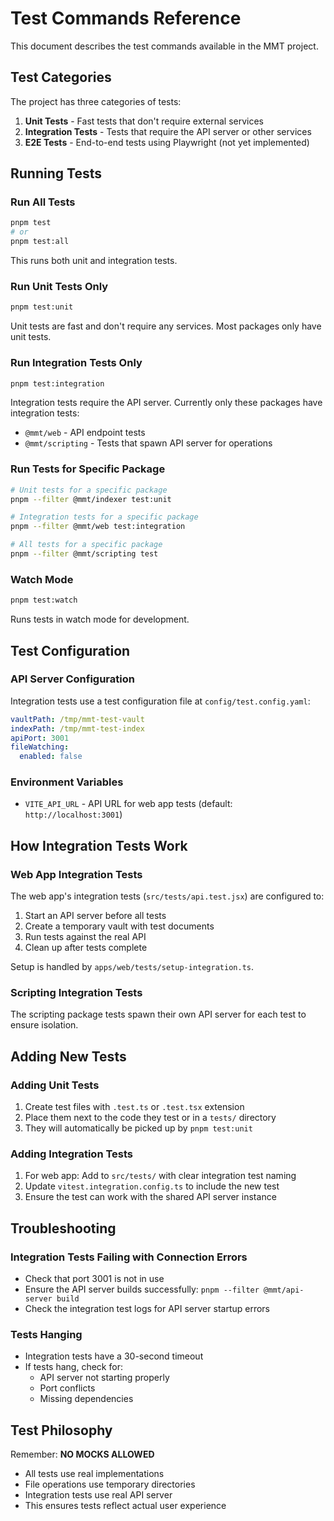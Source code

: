 # Test Commands Reference

This document describes the test commands available in the MMT project.

## Test Categories

The project has three categories of tests:

1. **Unit Tests** - Fast tests that don't require external services
2. **Integration Tests** - Tests that require the API server or other services
3. **E2E Tests** - End-to-end tests using Playwright (not yet implemented)

## Running Tests

### Run All Tests
```bash
pnpm test
# or
pnpm test:all
```
This runs both unit and integration tests.

### Run Unit Tests Only
```bash
pnpm test:unit
```
Unit tests are fast and don't require any services. Most packages only have unit tests.

### Run Integration Tests Only
```bash
pnpm test:integration
```
Integration tests require the API server. Currently only these packages have integration tests:
- `@mmt/web` - API endpoint tests
- `@mmt/scripting` - Tests that spawn API server for operations

### Run Tests for Specific Package
```bash
# Unit tests for a specific package
pnpm --filter @mmt/indexer test:unit

# Integration tests for a specific package  
pnpm --filter @mmt/web test:integration

# All tests for a specific package
pnpm --filter @mmt/scripting test
```

### Watch Mode
```bash
pnpm test:watch
```
Runs tests in watch mode for development.

## Test Configuration

### API Server Configuration
Integration tests use a test configuration file at `config/test.config.yaml`:
```yaml
vaultPath: /tmp/mmt-test-vault
indexPath: /tmp/mmt-test-index
apiPort: 3001
fileWatching:
  enabled: false
```

### Environment Variables
- `VITE_API_URL` - API URL for web app tests (default: `http://localhost:3001`)

## How Integration Tests Work

### Web App Integration Tests
The web app's integration tests (`src/tests/api.test.jsx`) are configured to:
1. Start an API server before all tests
2. Create a temporary vault with test documents
3. Run tests against the real API
4. Clean up after tests complete

Setup is handled by `apps/web/tests/setup-integration.ts`.

### Scripting Integration Tests
The scripting package tests spawn their own API server for each test to ensure isolation.

## Adding New Tests

### Adding Unit Tests
1. Create test files with `.test.ts` or `.test.tsx` extension
2. Place them next to the code they test or in a `tests/` directory
3. They will automatically be picked up by `pnpm test:unit`

### Adding Integration Tests
1. For web app: Add to `src/tests/` with clear integration test naming
2. Update `vitest.integration.config.ts` to include the new test
3. Ensure the test can work with the shared API server instance

## Troubleshooting

### Integration Tests Failing with Connection Errors
- Check that port 3001 is not in use
- Ensure the API server builds successfully: `pnpm --filter @mmt/api-server build`
- Check the integration test logs for API server startup errors

### Tests Hanging
- Integration tests have a 30-second timeout
- If tests hang, check for:
  - API server not starting properly
  - Port conflicts
  - Missing dependencies

## Test Philosophy

Remember: **NO MOCKS ALLOWED**
- All tests use real implementations
- File operations use temporary directories
- Integration tests use real API server
- This ensures tests reflect actual user experience